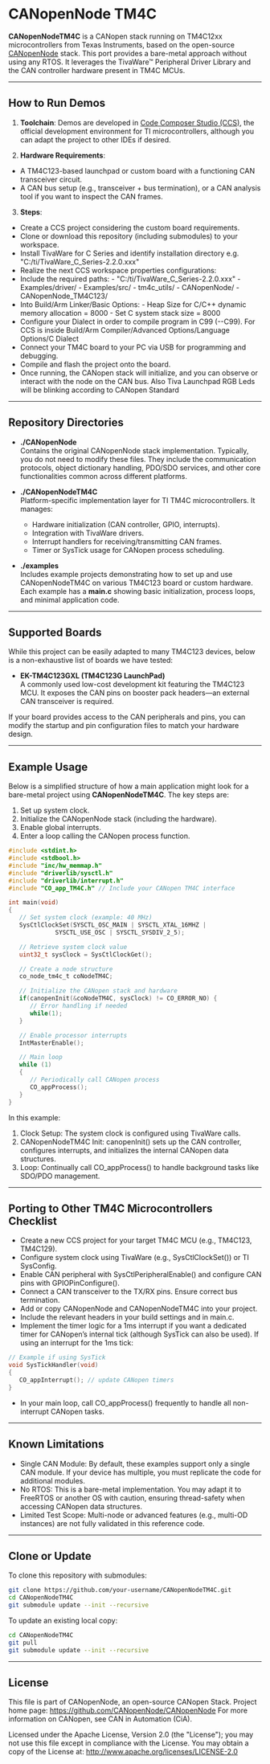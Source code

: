 # CANopenNode TM4C

**CANopenNodeTM4C** is a CANopen stack running on TM4C12xx microcontrollers from Texas Instruments, based on the open-source [CANopenNode](https://github.com/CANopenNode/CANopenNode) stack. This port provides a bare-metal approach without using any RTOS. It leverages the TivaWare™ Peripheral Driver Library and the CAN controller hardware present in TM4C MCUs.

---

## How to Run Demos

1. **Toolchain**: Demos are developed in [Code Composer Studio (CCS)](https://www.ti.com/tool/CCSTUDIO), the official development environment for TI microcontrollers, although you can adapt the project to other IDEs if desired.

2. **Hardware Requirements**:
  - A TM4C123-based launchpad or custom board with a functioning CAN transceiver circuit.
  - A CAN bus setup (e.g., transceiver + bus termination), or a CAN analysis tool if you want to inspect the CAN frames.

3. **Steps**:
  - Create a CCS project considering the custom board requirements.
  - Clone or download this repository (including submodules) to your workspace.
  - Install TivaWare for C Series and identify installation directory e.g. "C:/ti/TivaWare_C_Series-2.2.0.xxx"
  - Realize the next CCS workspace properties configurations:
   - Include the required paths:
    - "C:/ti/TivaWare_C_Series-2.2.0.xxx"
    - Examples/driver/
    - Examples/src/
    - tm4c_utils/
    - CANopenNode/
    - CANopenNode_TM4C123/
   - Into Build/Arm Linker/Basic Options:
    - Heap Size for C/C++ dynamic memory allocation = 8000
    - Set C system stack size = 8000
   - Configure your Dialect in order to compile program in C99 (--C99). For CCS is inside Build/Arm Compiler/Advanced Options/Language Options/C Dialect
  - Connect your TM4C board to your PC via USB for programming and debugging.
  - Compile and flash the project onto the board.
  - Once running, the CANopen stack will initialize, and you can observe or interact with the node on the CAN bus. Also Tiva Launchpad RGB Leds will be blinking according to CANopen Standard

---

## Repository Directories

- **./CANopenNode**  
  Contains the original CANopenNode stack implementation. Typically, you do not need to modify these files. They include the communication protocols, object dictionary handling, PDO/SDO services, and other core functionalities common across different platforms.

- **./CANopenNodeTM4C**  
  Platform-specific implementation layer for TI TM4C microcontrollers. It manages:
  - Hardware initialization (CAN controller, GPIO, interrupts).
  - Integration with TivaWare drivers.
  - Interrupt handlers for receiving/transmitting CAN frames.
  - Timer or SysTick usage for CANopen process scheduling.

- **./examples**  
  Includes example projects demonstrating how to set up and use CANopenNodeTM4C on various TM4C123 board or custom hardware. Each example has a **main.c** showing basic initialization, process loops, and minimal application code.

---

## Supported Boards

While this project can be easily adapted to many TM4C123 devices, below is a non-exhaustive list of boards we have tested:

- **EK-TM4C123GXL (TM4C123G LaunchPad)**  
  A commonly used low-cost development kit featuring the TM4C123 MCU. It exposes the CAN pins on booster pack headers—an external CAN transceiver is required.

If your board provides access to the CAN peripherals and pins, you can modify the startup and pin configuration files to match your hardware design.

---

## Example Usage

Below is a simplified structure of how a main application might look for a bare-metal project using **CANopenNodeTM4C**. The key steps are:

1. Set up system clock.
2. Initialize the CANopenNode stack (including the hardware).
3. Enable global interrupts.
4. Enter a loop calling the CANopen process function.

```c
#include <stdint.h>
#include <stdbool.h>
#include "inc/hw_memmap.h"
#include "driverlib/sysctl.h"
#include "driverlib/interrupt.h"
#include "CO_app_TM4C.h" // Include your CANopen TM4C interface

int main(void)
{
   // Set system clock (example: 40 MHz)
   SysCtlClockSet(SYSCTL_OSC_MAIN | SYSCTL_XTAL_16MHZ |
             SYSCTL_USE_OSC | SYSCTL_SYSDIV_2_5);

   // Retrieve system clock value
   uint32_t sysClock = SysCtlClockGet();

   // Create a node structure
   co_node_tm4c_t coNodeTM4C;

   // Initialize the CANopen stack and hardware
   if(canopenInit(&coNodeTM4C, sysClock) != CO_ERROR_NO) {
      // Error handling if needed
      while(1);
   }

   // Enable processor interrupts
   IntMasterEnable();

   // Main loop
   while (1)
   {
      // Periodically call CANopen process
      CO_appProcess();
   }
}
```

In this example:

1. Clock Setup: The system clock is configured using TivaWare calls.
2. CANopenNodeTM4C Init: canopenInit() sets up the CAN controller, configures interrupts, and initializes the internal CANopen data structures.
3. Loop: Continually call CO_appProcess() to handle background tasks like SDO/PDO management.

---

## Porting to Other TM4C Microcontrollers Checklist

- Create a new CCS project for your target TM4C MCU (e.g., TM4C123, TM4C129).
- Configure system clock using TivaWare (e.g., SysCtlClockSet()) or TI SysConfig.
- Enable CAN peripheral with SysCtlPeripheralEnable() and configure CAN pins with GPIOPinConfigure().
- Connect a CAN transceiver to the TX/RX pins. Ensure correct bus termination.
- Add or copy CANopenNode and CANopenNodeTM4C into your project.
- Include the relevant headers in your build settings and in main.c.
- Implement the timer logic for a 1ms interrupt if you want a dedicated timer for CANopen’s internal tick (although SysTick can also be used). If using an interrupt for the 1ms tick:

```c
// Example if using SysTick
void SysTickHandler(void)
{
   CO_appInterrupt(); // update CANopen timers
}
```

- In your main loop, call CO_appProcess() frequently to handle all non-interrupt CANopen tasks.

---

## Known Limitations

- Single CAN Module: By default, these examples support only a single CAN module. If your device has multiple, you must replicate the code for additional modules.
- No RTOS: This is a bare-metal implementation. You may adapt it to FreeRTOS or another OS with caution, ensuring thread-safety when accessing CANopen data structures.
- Limited Test Scope: Multi-node or advanced features (e.g., multi-OD instances) are not fully validated in this reference code.

---

## Clone or Update

To clone this repository with submodules:

```bash
git clone https://github.com/your-username/CANopenNodeTM4C.git
cd CANopenNodeTM4C
git submodule update --init --recursive
```

To update an existing local copy:

```bash
cd CANopenNodeTM4C
git pull
git submodule update --init --recursive
```

---

## License

This file is part of CANopenNode, an open-source CANopen Stack.
Project home page: https://github.com/CANopenNode/CANopenNode
For more information on CANopen, see CAN in Automation (CiA).

Licensed under the Apache License, Version 2.0 (the "License");
you may not use this file except in compliance with the License.
You may obtain a copy of the License at:
http://www.apache.org/licenses/LICENSE-2.0